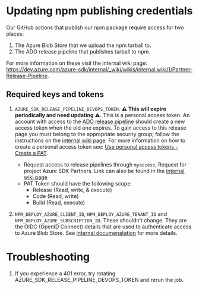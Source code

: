 # Updating npm publishing credentials

Our GitHub actions that publish our npm package require access for two places:

1. The Azure Blob Store that we upload the npm tarball to.
1. The ADO release pipeline that publishes tarball to npm.

For more information on these visit the internal wiki page: <https://dev.azure.com/azure-sdk/internal/_wiki/wikis/internal.wiki/1/Partner-Release-Pipeline>.

## Required keys and tokens

1. `AZURE_SDK_RELEASE_PIPELINE_DEVOPS_TOKEN`. **⚠ This will expire periodically and need updating ⚠**. This is a personal access token. An account with access to the [ADO release pipeline](https://dev.azure.com/azure-sdk/internal/_wiki/wikis/internal.wiki/1/Partner-Release-Pipeline) should create a new access token when the old one expires. To gain access to this release page you must belong to the appropriate security group; follow the instructions on the [internal wiki page](https://dev.azure.com/azure-sdk/internal/_wiki/wikis/internal.wiki/1/Partner-Release-Pipeline). For more information on how to create a personal access token see: [Use personal access tokens - Create a PAT](https://docs.microsoft.com/azure/devops/organizations/accounts/use-personal-access-tokens-to-authenticate?view=azure-devops#create-a-pat).
    * Request access to release pipelines through `myaccess`, Request for project Azure SDK Partners. Link can also be found in the [internal wiki page](https://dev.azure.com/azure-sdk/internal/_wiki/wikis/internal.wiki/1/Partner-Release-Pipeline)
    * PAT Token should have the following scope:
        * Release (Read, write, & execute)
        * Code (Read, write)
        * Build (Read, execute)

1. `NPM_DEPLOY_AZURE_CLIENT_ID`, `NPM_DEPLOY_AZURE_TENANT_ID` and `NPM_DEPLOY_AZURE_SUBSCRIPTION_ID`. These shouldn't change. They are the OIDC (OpenID Connect) details that are used to authenticate access to Azure Blob Store. See [internal documenatation](https://skype.visualstudio.com/SPOOL/_wiki/wikis/SPOOL.wiki/49092/Updating-npm-publishing-credentials) for more details.

# Troubleshooting

1. If you experience a 401 error, try rotating AZURE_SDK_RELEASE_PIPELINE_DEVOPS_TOKEN and rerun the job.
